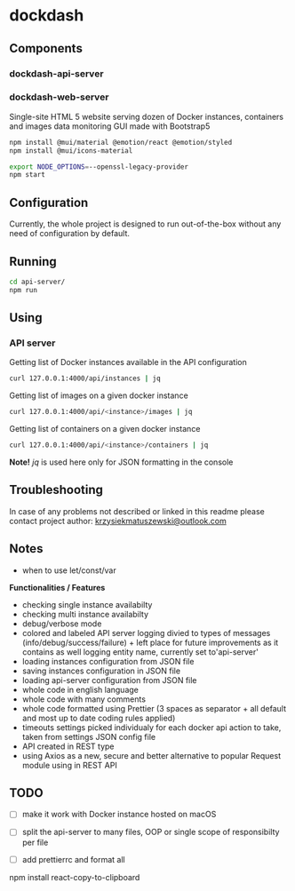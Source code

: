 # dockdash



## Components

### dockdash-api-server

### dockdash-web-server
Single-site HTML 5 website serving dozen of Docker instances, containers and images data monitoring GUI made with Bootstrap5

```bash
npm install @mui/material @emotion/react @emotion/styled
npm install @mui/icons-material
```

```bash
export NODE_OPTIONS=--openssl-legacy-provider 
npm start
```



## Configuration
Currently, the whole project is designed to run out-of-the-box without any need of configuration by default.

## Running
```bash
cd api-server/
npm run
```
## Using

### API server

Getting list of Docker instances available in the API configuration
```bash
curl 127.0.0.1:4000/api/instances | jq
```

Getting list of images on a given docker instance
```bash
curl 127.0.0.1:4000/api/<instance>/images | jq
```


Getting list of containers on a given docker instance
```bash
curl 127.0.0.1:4000/api/<instance>/containers | jq
```

**Note!** *jq* is used here only for JSON formatting in the console

## Troubleshooting
In case of any problems not described or linked in this readme please contact project author: krzysiekmatuszewski@outlook.com



## Notes

- when to use let/const/var
  
**Functionalities / Features**

- checking single instance availabilty
- checking multi instance availabilty
- debug/verbose mode
- colored and labeled API server logging divied to types of messages (info/debug/success/failure) + left place for future improvements as it contains as well logging entity name, currently set to'api-server'
- loading instances configuration from JSON file
- saving instances configuration in JSON file
- loading api-server configuration from JSON file
- whole code in english language
- whole code with many comments
- whole code formatted using Prettier (3 spaces as separator + all default and most up to date coding rules applied)
- timeouts settings picked individualy for each docker api action to take, taken from settings JSON config file
- API created in REST type
- using Axios as a new, secure and better alternative to popular Request module using in REST API

## TODO
- [ ] make it work with Docker instance hosted on macOS
- [ ] split the api-server to many files, OOP or single scope of responsibilty per file
- [ ] add prettierrc and format all




npm install react-copy-to-clipboard
